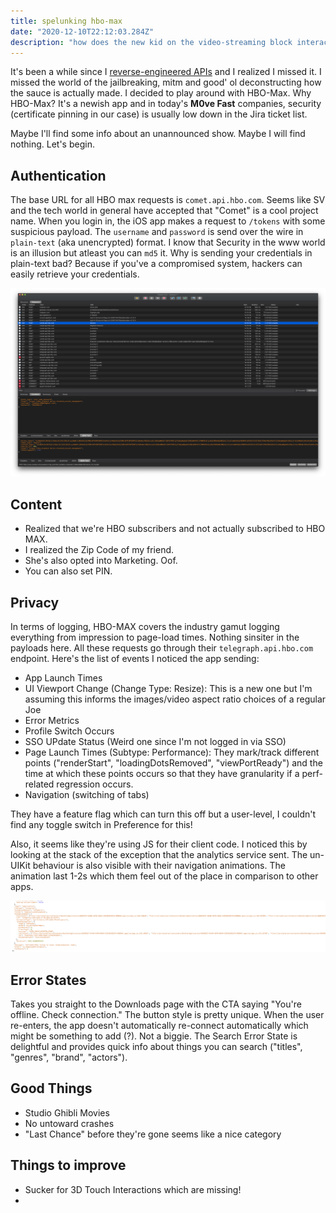 ```yaml
---
title: spelunking hbo-max
date: "2020-12-10T22:12:03.284Z"
description: "how does the new kid on the video-streaming block interact with the webz?"
---
```


It's been a while since I [reverse-engineered APIs](https://github.com/n0shake/dash) and I realized I missed it. I missed the world of the jailbreaking, mitm and good' ol deconstructing how the sauce is actually made. I decided to play around with HBO-Max. Why HBO-Max? It's a newish app and in today's **M0ve Fast** companies, security (certificate pinning in our case) is usually low down in the Jira ticket list.

Maybe I'll find some info about an unannounced show. Maybe I will find nothing. Let's begin.

## Authentication

The base URL for all HBO max requests is `comet.api.hbo.com`. Seems like SV and the tech world in general have accepted that "Comet" is a cool project name. When you login in, the iOS app makes a request to `/tokens` with some suspicious payload. The `username` and `password` is send over the wire in `plain-text` (aka unencrypted) format. I know that Security in the www world is an illusion but atleast you can `md5` it. Why is sending your credentials in plain-text bad? Because if you've a compromised system, hackers can easily retrieve your credentials.

![Unencrypted Credentials sent over the wire](./Plain-Text.png)


## Content

- Realized that we're HBO subscribers and not actually subscribed to HBO MAX. 
- I realized the Zip Code of my friend. 
- She's also opted into Marketing. Oof.
- You can also set PIN.

## Privacy


In terms of logging, HBO-MAX covers the industry gamut logging everything from impression to page-load times. Nothing sinsiter in the payloads here. All these requests go through their `telegraph.api.hbo.com` endpoint. Here's the list of events I noticed the app sending:

- App Launch Times
- UI Viewport Change (Change Type: Resize): This is a new one but I'm assuming this informs the images/video aspect ratio choices of a regular Joe
- Error Metrics
- Profile Switch Occurs
- SSO UPdate Status (Weird one since I'm not logged in via SSO)
- Page Launch Times (Subtype: Performance): They mark/track different points ("renderStart", "loadingDotsRemoved", "viewPortReady") and the time at which these points occurs so that they have granularity if a perf-related regression occurs.
- Navigation (switching of tabs)

They have a feature flag which can turn this off but a user-level, I couldn't find any toggle switch in Preference for this!

Also, it seems like they're using JS for their client code. I noticed this by looking at the stack of the exception that the analytics service sent. The un-UIKit behaviour is also visible with their navigation animations. The animation last 1-2s which them feel out of the place in comparison to other apps.

![JS Exception Stack](./Exception.png)

## Error States

Takes you straight to the Downloads page with the CTA saying "You're offline. Check connection." The button style is pretty unique. When the user re-enters, the app doesn't automatically re-connect automatically which might be something to add (?). Not a biggie. The Search Error State is delightful and provides quick info about things you can search ("titles", "genres", "brand", "actors").

## Good Things

- Studio Ghibli Movies
- No untoward crashes
- "Last Chance" before they're gone seems like a nice category

## Things to improve

- Sucker for 3D Touch Interactions which are missing!
- 